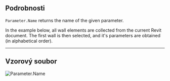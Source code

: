 ## Podrobnosti
`Parameter.Name` returns the name of the given parameter.

In the example below, all wall elements are collected from the current Revit document. The first wall is then selected, and it's parameters are obtained (in alphabetical order).

___
## Vzorový soubor

![Parameter.Name](./Revit.Elements.Parameter.Name_img.jpg)

